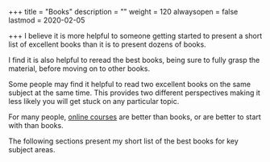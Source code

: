 +++
title = "Books"
description = ""
weight = 120
alwaysopen = false
lastmod = 2020-02-05

+++
I believe it is more helpful to someone getting started to present a short list of excellent books than it is to present dozens of books.

I find it is also helpful to reread the best books, being sure to fully grasp the material, before moving on to other books.

Some people may find it helpful to read two excellent books on the same subject at the same time.  This provides two different perspectives making it less likely you will get stuck on any particular topic.

For many people,  [online courses](/reviews) are better than books, or are better to start with than books.

The following sections present my short list of the best books for key subject areas.